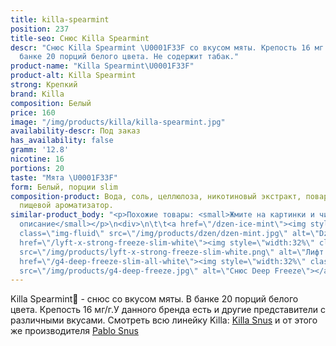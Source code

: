 ```yaml
---
title: killa-spearmint
position: 237
title-seo: Снюс Killa Spearmint
descr: "Снюс Killa Spearmint \U0001F33F со вкусом мяты. Крепость 16 мг никотина. В
  банке 20 порций белого цвета. Не содержит табак."
product-name: "Killa Spearmint\U0001F33F"
product-alt: Killa Spearmint
strong: Крепкий
brand: Killa
composition: Белый
price: 160
image: "/img/products/killa/killa-spearmint.jpg"
availability-descr: Под заказ
has_availability: false
gramm: '12.8'
nicotine: 16
portions: 20
taste: "Мята \U0001F33F"
form: Белый, порции slim
composition-product: Вода, соль, целлюлоза, никотиновый экстракт, поваренная сода,
  пищевой ароматизатор.
similar-product_body: "<p>Похожие товары: <small>Жмите на картинки и читайте полное
  описание</small></p>\n<div>\n\t\t<a href=\"/dzen-ice-mint\"><img style=\"width:32%\"
  class=\"img-fluid\" src=\"/img/products/dzen/dzen-mint.jpg\" alt=\"Dzen Ice Mint\"></a>\n\t\t<a
  href=\"/lyft-x-strong-freeze-slim-white\"><img style=\"width:32%\" class=\"img-fluid\"
  src=\"/img/products/lyft-x-strong-freeze-slim-white.png\" alt=\"Лифт фриз\"></a>\n<a
  href=\"/g4-deep-freeze-slim-all-white\"><img style=\"width:32%\" class=\"img-fluid\"
  src=\"/img/products/g4-deep-freeze.jpg\" alt=\"Снюс Deep Freeze\"></a>\n</div>"
---
```


Killa Spearmint🌿 - снюс со вкусом мяты. В банке 20 порций белого цвета. Крепость 16 мг/г.У данного бренда есть и другие представители c различными вкусами. Смотреть всю линейку Killa: <a href="/killa-snus">Killa Snus</a> и от этого же производителя <a href="/pablo-snus">Pablo Snus</a>